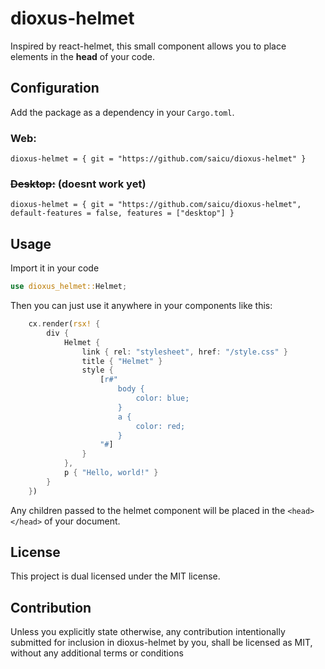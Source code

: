 # dioxus-helmet

Inspired by react-helmet, this small component allows you to place elements in the **head** of your code.

## Configuration

Add the package as a dependency in your `Cargo.toml`.

### Web:
```
dioxus-helmet = { git = "https://github.com/saicu/dioxus-helmet" }
```

### ~~Desktop:~~ (doesnt work yet)
```
dioxus-helmet = { git = "https://github.com/saicu/dioxus-helmet", default-features = false, features = ["desktop"] }
```

## Usage

Import it in your code 
```rust
use dioxus_helmet::Helmet;
```

Then you can just use it anywhere in your components like this:

```rust
    cx.render(rsx! {
        div {
            Helmet {
                link { rel: "stylesheet", href: "/style.css" }
                title { "Helmet" }
                style {
                    [r#"
                        body {
                            color: blue;
                        }
                        a {
                            color: red;
                        }
                    "#]
                }
            },
            p { "Hello, world!" }
        }
    })

```

Any children passed to the helmet component will be placed in the `<head></head>` of your document.

## License

This project is dual licensed under the MIT license.

## Contribution

Unless you explicitly state otherwise, any contribution intentionally submitted for inclusion in dioxus-helmet by you, shall be licensed as MIT, without any additional terms or conditions
